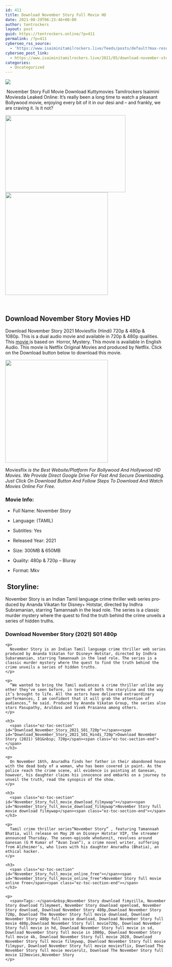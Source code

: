 ```yaml
---
id: 411
title: Download November Story Full Movie HD
date: 2021-08-29T06:23:46+00:00
author: tentrockers
layout: post
guid: https://tentrockers.online/?p=411
permalink: /?p=411
cyberseo_rss_source:
  - 'https://www.isaiminitamilrockers.live/feeds/posts/default?max-results=150&start-index=1'
cyberseo_post_link:
  - https://www.isaiminitamilrockers.live/2021/05/download-november-story-full-movie-hd.html
categories:
  - Uncategorized
---
```

<div class="media_block">
  <img src="https://1.bp.blogspot.com/-AuAq_zKYJbA/YKtTSiFmXrI/AAAAAAAAAzU/da87dZmCa481u_amgHgqx7Jcsf0Gou24wCLcBGAsYHQ/s72-w375-h240-c/Tamanna1.jpg" class="media_thumbnail" />
</div>

<meta content="&nbsp; November Story Full Movie Download&nbsp;Kuttymovies Tamilrockers Isaimini Moviesda Leaked Online: &nbsp;It’s really been a long time to watch a plea..." name="twitter:description" />

  


<center>
</center>

&nbsp;<span face="&quot;Source Sans Pro&quot;, &quot;Helvetica Neue&quot;, sans-serif">November Story Full Movie Download&nbsp;Kuttymovies Tamilrockers Isaimini Moviesda Leaked Online:</span><span face="&quot;Source Sans Pro&quot;, &quot;Helvetica Neue&quot;, sans-serif">&nbsp;It’s really been a long time to watch a pleasant Bollywood movie, enjoying every bit of it in our desi and – and frankly, we are craving it. Is it not?</span>

<div class="separator">
  <a href="https://1.bp.blogspot.com/-AuAq_zKYJbA/YKtTSiFmXrI/AAAAAAAAAzU/da87dZmCa481u_amgHgqx7Jcsf0Gou24wCLcBGAsYHQ/s1200/Tamanna1.jpg"><img loading="lazy" border="0" data-original-height="900" data-original-width="1200" height="240" src="https://1.bp.blogspot.com/-AuAq_zKYJbA/YKtTSiFmXrI/AAAAAAAAAzU/da87dZmCa481u_amgHgqx7Jcsf0Gou24wCLcBGAsYHQ/w375-h240/Tamanna1.jpg" width="375" /></a>
</div>



<div class="separator">
  <a href="https://aaaaaco.com/d4c26a5800/b78fa48051/?placementName=default" target="_blank" rel="noopener"><img border="0" data-original-height="166" data-original-width="800" src="https://1.bp.blogspot.com/-VWGC-_oHn6M/YKtTX8fMbMI/AAAAAAAAAzY/4vJnaYDj22kQdlQj0Xyd2_7y8xlOVmNugCLcBGAsYHQ/s320/unnamed.gif" width="320" /></a>
</div>

<span face="&quot;Source Sans Pro&quot;, &quot;Helvetica Neue&quot;, sans-serif"><br /></span>

<div>
  <h2>
    <span id="Download_November_Story_Movies_HD">Download November Story Movies HD&nbsp;</span><span class="ez-toc-section-end"></span>
  </h2>
  
  <p>
    <span>Download November Story 2021 Moviesflix (Hindi) 720p & 480p & 1080p.</span>&nbsp;This is a dual audio movie and available in 720p & 480p qualities. This <a href="https://geeksofhealth.com/army-of-the-dead-movie/">movie </a>is based on&nbsp; Horror, Mystery. This movie is available in English Audio. This movie is Netflix Original Movies and produced by Netflix. Click on the Download button below to download this movie.<ins class="bfeb8196595" data-affquery="/81dee8bcaf/feb8196595/?placementName=default" data-domain="//aaaaaco.com" data-height="0" data-width="0"></ins>
  </p>
  
  <div class="separator">
    <a href="https://aaaaaco.com/d4c26a5800/b78fa48051/?placementName=default" target="_blank" rel="noopener"><img border="0" data-original-height="166" data-original-width="800" src="https://1.bp.blogspot.com/-avNLRuPl5kE/YKtTb6YqfAI/AAAAAAAAAzc/Jcs_-4PGMEY9mpsjwMYWPg1uwozlplvUACLcBGAsYHQ/s320/unnamed.gif" width="320" /></a>
  </div>
  
  <p>
    <ins class="bfeb8196595" data-affquery="/81dee8bcaf/feb8196595/?placementName=default" data-domain="//aaaaaco.com" data-height="0" data-width="0"></ins>
  </p>
  
  <p>
    <span>Moviesflix</span>&nbsp;<i>is the Best Website/Platform For Bollywood And Hollywood HD Movies. We Provide Direct Google Drive For Fast And Secure Downloading. Just Click On Download Button And Follow Steps To Download And Watch Movies Online For Free.</i>
  </p>
  
  <h3>
    <span class="ez-toc-section" id="Movie_Info"></span><span id="Movie_Info">Movie Info:&nbsp;</span><span class="ez-toc-section-end"></span>
  </h3>
  
  <ul>
    <li aria-level="1">
      <span>Full Name: November Story</span>
    </li>
  </ul>
  
  <ul>
    <li aria-level="1">
      <span>Language: (TAMIL)</span>
    </li>
  </ul>
  
  <ul>
    <li aria-level="1">
      <span>Subtitles: Yes</span>
    </li>
  </ul>
  
  <ul>
    <li aria-level="1">
      <span>Released Year: 2021</span>
    </li>
  </ul>
  
  <ul>
    <li aria-level="1">
      <span>Size: 300MB & 650MB</span>
    </li>
  </ul>
  
  <ul>
    <li aria-level="1">
      <span>Quality: 480p & 720p – Bluray</span>
    </li>
  </ul>
  
  <ul>
    <li aria-level="1">
      <span>Format: Mkv</span>
    </li>
  </ul>
  
  <h2>
    <span class="ez-toc-section" id="_Storyline"></span><span id="Storyline">&nbsp;Storyline:</span><span class="ez-toc-section-end"></span>
  </h2>
  
  <div class="wDYxhc" data-md="61" lang="en-IN">
    <div aria-level="3" class="LGOjhe" data-attrid="wa:/description" data-hveid="CAcQAA" role="heading">
      <span class="ILfuVd"><span>November Story</span>&nbsp;is an Indian Tamil language crime thriller web series produced by Ananda Vikatan for Disney+ Hotstar, directed by Indhra Subramanian, starring Tamannaah in the lead role. The series is a classic murder mystery where the quest to find the truth behind the crime unveils a series of hidden truths.</span>
    </div>
  </div>
  
  <div aria-level="3" data-attrid="wa:/description" data-hveid="CAcQAA" role="heading">
    <h3>
      <span class="ez-toc-section" id="Download_November_Story_2021_S01_480p"></span><span id="Download_November_Story_2021_S01_Hindi_480p">Download November Story (2021) S01 480p</span><span class="ez-toc-section-end"></span>
    </h3>
    
    <p>
      November Story is an Indian Tamil language crime thriller web series produced by Ananda Vikatan for Disney+ Hotstar, directed by Indhra Subaramanian, starring Tamannaah in the lead role. The series is a classic murder mystery where the quest to find the truth behind the crime unveils a series of hidden truths.
    </p>
    
    <p>
      “We wanted to bring the Tamil audiences a crime thriller unlike any other they’ve seen before, in terms of both the storyline and the way it’s brought to life. All the actors have delivered extraordinary performances, I am confident that it will grab the attention of audiences,” he said. Produced by Ananda Vikatan Group, the series also stars Pasupathy, Aruldass and Vivek Prasanna among others.
    </p>
    
    <h3>
      <span class="ez-toc-section" id="Download_November_Story_2021_S01_720p"></span><span id="Download_November_Story_2021_S01_Hindi_720p">Download November Story (2021) S01&nbsp; 720p</span><span class="ez-toc-section-end"></span>
    </h3>
    
    <p>
      On November 16th, Anuradha finds her father in their abandoned house with the dead body of a woman, who has been covered in paint. As the police reach the crime scene, all evidence is pointing at Ganesan, however, his daughter claims his innocence and embarks on a journey to unveil the truth, read the synopsis of the show.
    </p>
    
    <h3>
      <span class="ez-toc-section" id="November_Story_full_movie_download_filmywap"></span><span id="November_Story_full_movie_download_filmywap">November Story full movie download filmywap</span><span class="ez-toc-section-end"></span>
    </h3>
    
    <p>
      Tamil crime thriller series“November Story” , featuring Tamannaah Bhatia, will release on May 20 on Disney+ Hotstar VIP, the streamer announced Thursday. The seven-episode whodunnit, revolves around Ganesan (G M Kumar of “Avan Ivan”), a crime novel writer, suffering from Alzheimer’s, who lives with his daughter Anuradha (Bhatia), an ethical hacker.
    </p>
    
    <h3>
      <span class="ez-toc-section" id="November_Story_full_movie_online_free"></span><span id="November_Story_full_movie_online_free">November Story full movie online free</span><span class="ez-toc-section-end"></span>
    </h3>
    
    <p>
      <span>Tags:-</span>&nbsp;November Story download fimyzilla, November Story download filmymeet, November Story download openload, November Story download, Download November Story 480p,Download November Story 720p, Download The November Story full movie download, Download November Story 480p full movie download, Download November Story full movie 480p,Download November Story full movie720p, Download November Story full movie in hd, Download November Story full movie in sd, Download November Story full movie in 1080p, Download November Story full movie 4k, Download November Story full movie 2020, Download November Story full movie filmywap, Download November Story full movie filmypur, Download November Story full movie moviesflix, Download The November Story full movie movierulz, Download The November Story full movie 123movies,November Story
    </p>
  </div>
</div>

<center>
</center>